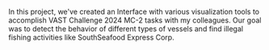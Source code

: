 In this project, we've created an Interface with various visualization tools to accomplish VAST Challenge 2024 MC-2 tasks with my colleagues. Our goal was to detect the behavior of different types of vessels and find illegal fishing activities like SouthSeafood Express Corp.
